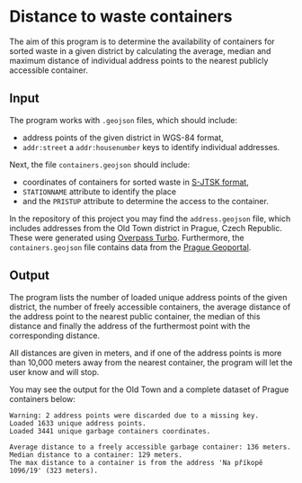 # Distance to waste containers

The aim of this program is to determine the availability of containers for sorted waste in a given district by calculating the average, median and maximum distance of individual address points to the nearest publicly accessible container. 



## Input

The program works with `.geojson` files, which should include:

- address points of the given district in WGS-84 format, 
- `addr:street` a `addr:housenumber` keys to identify individual addresses.

Next, the file `containers.geojson` should include: 

- coordinates of containers for sorted waste in [S-JTSK format](https://epsg.io/5514),
- `STATIONNAME` attribute to identify the place 
- and the `PRISTUP` attribute to determine the access to the container.

In the repository of this project you may find the `address.geojson` file, which includes addresses from the Old Town district in Prague, Czech Republic. These were generated using [Overpass Turbo](http://overpass-turbo.eu/s/119J). Furthermore, the `containers.geojson` file contains data from the [Prague Geoportal](https://www.geoportalpraha.cz/cs/data/otevrena-data/8726EF0E-0834-463B-9E5F-FE09E62D73FB).


## Output

The program lists the number of loaded unique address points of the given district, the number of freely accessible containers, the average distance of the address point to the nearest public container, the median of this distance and finally the address of the furthermost point with the corresponding distance.

All distances are given in meters, and if one of the address points is more than 10,000 meters away from the nearest container, the program will let the user know and will stop. 

You may see the output for the Old Town and a complete dataset of Prague containers below:

```
Warning: 2 address points were discarded due to a missing key.
Loaded 1633 unique address points.
Loaded 3441 unique garbage containers coordinates.

Average distance to a freely accessible garbage container: 136 meters.
Median distance to a container: 129 meters.
The max distance to a container is from the address 'Na příkopě 1096/19' (323 meters).
```
